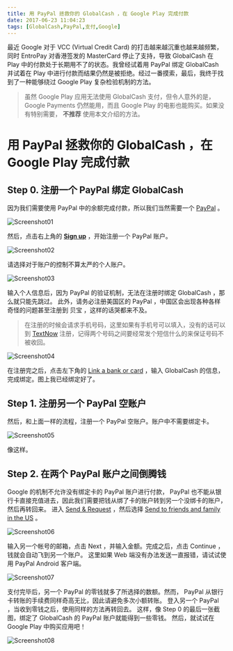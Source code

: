 ```yaml
---
title: 用 PayPal 拯救你的 GlobalCash ，在 Google Play 完成付款
date: 2017-06-23 11:04:23
tags: [GlobalCash,PayPal,支付,Google]
---
```


最近 Google 对于 VCC (Virtual Credit Card) 的打击越来越沉重也越来越频繁，同时 EntroPay 对香港签发的 MasterCard 停止了支持，导致 GlobalCash 在 Play 中的付款处于长期用不了的状态。我曾经试着用 PayPal 绑定 GlobalCash 并试着在 Play 中进行付款而结果仍然是被拒绝。经过一番摸索，最后，我终于找到了一种能够绕过 Google Play 复杂检验机制的方法。
<!-- more -->
> 虽然 Google Play 应用无法使用 GlobalCash 支付，但令人意外的是， Google Payments 仍然能用，而且 Google Play 的电影也能购买。如果没有特别需要， **不推荐** 使用本文介绍的方法。

# 用 PayPal 拯救你的 GlobalCash ，在 Google Play 完成付款

## Step 0. 注册一个 PayPal 绑定 GlobalCash
因为我们需要使用 PayPal 中的余额完成付款，所以我们当然需要一个 [PayPal](https://paypal.com) 。

![Screenshot01](https://img.vim-cn.com/37/88d7b1ab50b28db57a6784208cbc6917431cbe.png)

然后，点击右上角的 [**Sign up**](https://www.paypal.com/us/webapps/mpp/account-selection) ，开始注册一个 PayPal 账户。

![Screenshot02](https://img.vim-cn.com/45/7fb1513e567324421c0e084668565f4ecf8e36.png)

请选择对于账户的控制不算太严的个人账户。

![Screenshot03](https://img.vim-cn.com/77/5fe0de7e849c1b913e0911f42ea28ef921ce53.png)

输入个人信息后，因为 PayPal 的验证机制，无法在注册时绑定 GlobalCash ，那么就只能先跳过。
此外，请务必注册美国区的 PayPal ，中国区会出现各种各样奇怪的问题甚至注册到 贝宝 ，这样的话哭都来不及。

> 在注册的时候会请求手机号码，这里如果有手机号可以填入，没有的话可以到 [TextNow](https://textnow.com) 注册，记得两个号码之间要经常发个短信什么的来保证号码不被收回。

![Screenshot04](https://img.vim-cn.com/bd/f6e3975be9c0466f6f1890f46cec3b0ac3ae75.png)

在注册完之后，点击左下角的 [Link a bank or card](https://www.paypal.com/myaccount/wallet) ，输入 GlobalCash 的信息，完成绑定。图上我已经绑定好了。

## Step 1. 注册另一个 PayPal 空账户 
然后，和上面一样的流程，注册一个 PayPal 空账户。账户中不需要绑定卡。

![Screenshot05](https://img.vim-cn.com/09/bc3de82469747a123d0dd561e206a8d67c9143.png)

像这样。

## Step 2. 在两个 PayPal 账户之间倒腾钱
Google 的机制不允许没有绑定卡的 PayPal 账户进行付款， PayPal 也不能从银行卡直接充值进去，因此我们需要把钱从绑了卡的账户转到另一个没绑卡的账户，然后再转回来。
进入 [Send & Request](https://www.paypal.com/myaccount/transfer) ，然后选择 [Send to friends and family in the US](https://www.paypal.com/myaccount/transfer/send) 。

![Screenshot06](https://img.vim-cn.com/5c/b8dadffb123dfba45282ac19fdf332818c7340.png)

输入另一个帐号的邮箱，点击 Next ，并输入金额。完成之后，点击 Continue ，钱就会自动飞到另一个账户。
这里如果 Web 端没有办法发送一直报错，请试试使用 PayPal Android 客户端。

![Screenshot07](https://img.vim-cn.com/a3/54140e5b976920dd0d812b22a9df481dfae8db.jpg)

支付完毕后，另一个 PayPal 的零钱就多了所选择的数额。然而，  PayPal 从银行卡转账的手续费同样奇高无比，因此请避免多次小额转账。
登入另一个 PayPal ，当收到零钱之后，使用同样的方法再转回去。
这样，像 Step 0 的最后一张截图，绑定了 GlobalCash 的 PayPal 账户就能得到一些零钱。
然后，就试试在 Google Play 中购买应用吧！

![Screenshot08](https://img.vim-cn.com/2a/a484695b905d9ec5141b6a07352e9cdacbab4d.jpg)